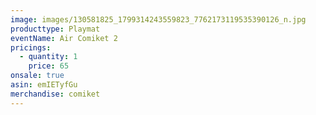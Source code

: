 ```yaml
---
image: images/130581825_1799314243559823_7762173119535390126_n.jpg
producttype: Playmat
eventName: Air Comiket 2
pricings:
  - quantity: 1
    price: 65
onsale: true
asin: emIETyfGu
merchandise: comiket
---
```

